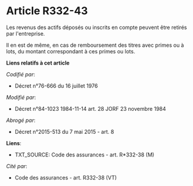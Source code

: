 # Article R332-43

Les revenus des actifs déposés ou inscrits en compte peuvent être retirés par l'entreprise.

Il en est de même, en cas de remboursement des titres avec primes ou à lots, du montant correspondant à ces primes ou lots.

**Liens relatifs à cet article**

_Codifié par_:

  - Décret n°76-666 du 16 juillet 1976

_Modifié par_:

  - Décret n°84-1023 1984-11-14 art. 28 JORF 23 novembre 1984

_Abrogé par_:

  - Décret n°2015-513 du 7 mai 2015 - art. 8

**Liens**:

  - TXT_SOURCE: Code des assurances - art. R*332-38 (M)

_Cité par_:

  - Code des assurances - art. R332-38 (VT)
